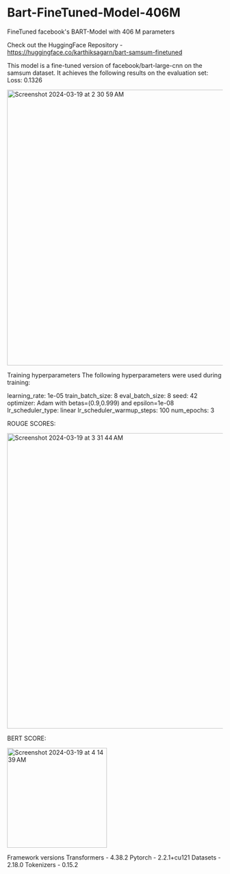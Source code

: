 # Bart-FineTuned-Model-406M
FineTuned facebook's BART-Model with 406 M parameters

Check out the HuggingFace Repository -
https://huggingface.co/karthiksagarn/bart-samsum-finetuned

This model is a fine-tuned version of facebook/bart-large-cnn on the samsum dataset. It achieves the following results on the evaluation set:
Loss: 0.1326

<img width="643" alt="Screenshot 2024-03-19 at 2 30 59 AM" src="https://github.com/karthiksagarN/Bart-FineTuned-Model-406M/assets/111840048/6fb6eb20-b8b2-409d-8ec0-e71f923c0300">

Training hyperparameters
The following hyperparameters were used during training:

learning_rate: 1e-05
train_batch_size: 8
eval_batch_size: 8
seed: 42
optimizer: Adam with betas=(0.9,0.999) and epsilon=1e-08
lr_scheduler_type: linear
lr_scheduler_warmup_steps: 100
num_epochs: 3

ROUGE SCORES:

<img width="689" alt="Screenshot 2024-03-19 at 3 31 44 AM" src="https://github.com/karthiksagarN/Bart-FineTuned-Model-406M/assets/111840048/1ad53794-5e2d-40b8-9ac9-8ac05e161e6a">

BERT SCORE:

<img width="233" alt="Screenshot 2024-03-19 at 4 14 39 AM" src="https://github.com/karthiksagarN/Bart-FineTuned-Model-406M/assets/111840048/7117805e-a711-45ec-af35-e8646af21cfb">


Framework versions
Transformers - 4.38.2
Pytorch - 2.2.1+cu121
Datasets - 2.18.0
Tokenizers - 0.15.2
